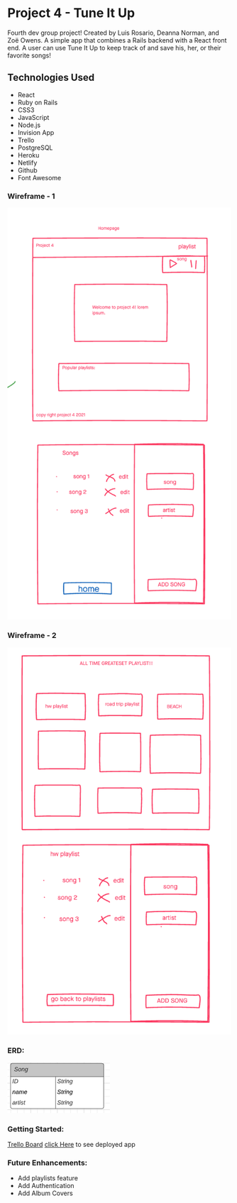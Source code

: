 # Project 4 - Tune It Up
 Fourth dev group project! Created by Luis Rosario, Deanna Norman, and Zoë Owens. A simple app that combines a Rails backend with a React front end. A user can use Tune It Up to keep track of and save his, her, or their favorite songs! 

 ## Technologies Used
 - React 
 - Ruby on Rails 
 - CSS3
 - JavaScript
 - Node.js
 - Invision App
 - Trello
 - PostgreSQL
 - Heroku
 - Netlify
 - Github
 - Font Awesome

 ### Wireframe - 1
 ![Wireframe](./src/images/Wireframe.png)

 ### Wireframe - 2
 ![Wireframe2](./src/images/Wireframe2.png)

 ### ERD:
 ![ERD](./src/images/ERD.png)

 ### Getting Started:
 [Trello Board](https://trello.com/b/fW3Fedaq/project)
[click Here](https://tune-it-up.netlify.app/) to see deployed app

 ### Future Enhancements:
- Add playlists feature
- Add Authentication
- Add Album Covers
